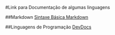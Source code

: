 #Link para Documentação de algumas linguagens

##Markdown
[Sintaxe Básica Markdown](https://www.markdownguide.org/)

##Linguagens de Programação
[DevDocs](https://devdocs.io/)
